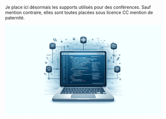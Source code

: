 Je place ici désormais les supports utilisés pour des conférences.
Sauf mention contraire, elles sont toutes placées sous licence CC mention de paternité.

![img](./illustrationslides.webp)